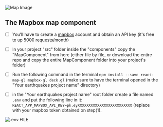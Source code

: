
![Map Image](https://user-images.githubusercontent.com/59925070/184538551-1f5801b4-ab4f-436e-9b1a-0d4b69b946e2.png)

## The Mapbox map component

- [ ] You'll have to create a [mapbox](https://account.mapbox.com) account and obtain an API key (it's free to up 5000 requests/month)

- [ ] In your project "src" folder inside the "components" copy the "MapComponent" from here (either file by file, or download the entire repo and copy the entire MapComponent folder into your project's folder)

- [ ] Run the following command in the terminal `npm install --save react-map-gl mapbox-gl deck.gl` (make sure to have the terminal opened in the "Your earthquakes project name" directory)

- [ ] in the "Your earthquakes project name" root folder create a file named `.env` and put the following line in it: `REACT_APP_MAPBOX_API_KEY=pk.eyXXXXXXXXXXXXXXXXXXXXXXXXX` (replace with your mapbox token obtained on step(1).

![.env FILE](https://user-images.githubusercontent.com/59925070/184538998-cdf38cbf-618f-4d5b-9db4-e5b4eec8bfb4.png)
